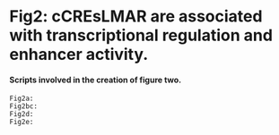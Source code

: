 # Fig2: cCREsLMAR  are associated with transcriptional regulation and enhancer activity.

#### Scripts involved in the creation of figure two. #####
    Fig2a: 
    Fig2bc:
    Fig2d:
    Fig2e: